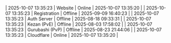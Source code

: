 | 2025-10-07 13:35:23 | Website | Online | 2025-10-07 13:35:20 |
| 2025-10-07 13:35:23 | Registration | Offline | 2025-09-09 16:40:23 |
| 2025-10-07 13:35:23 | Auth Server | Offline | 2025-08-18 09:33:31 |
| 2025-10-07 13:35:23 | Kezan (PvE) | Offline | 2025-08-03 17:58:02 |
| 2025-10-07 13:35:23 | Gurubashi (PvP) | Offline | 2025-08-23 21:44:06 |
| 2025-10-07 13:35:23 | Cloudflare | Online | 2025-10-07 13:35:20 |
